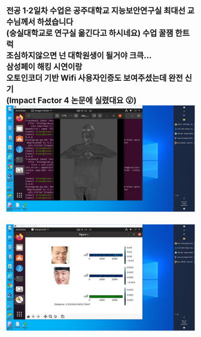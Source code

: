 전공 1·2일차 수업은 공주대학교 지능보안연구실 최대선 교수님께서 하셨습니다  
(숭실대학교로 연구실 옮긴다고 하시네요)
수업 꿀잼 한트럭  
조심하지않으면 넌 대학원생이 될거야 크큭...  
삼성페이 해킹 시연이랑  
오토인코더 기반 Wifi 사용자인증도 보여주셨는데 완전 신기  
(Impact Factor 4 논문에 실렸대요 😮)
![title](../srcs/MTCNN_1.png)  
-----
![title](../srcs/MTCNN_2.png)  
-----
